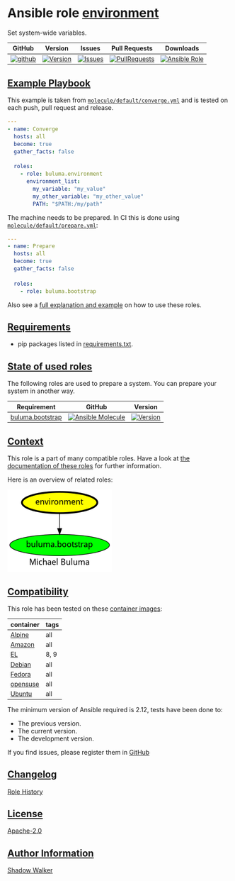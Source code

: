 # Ansible role [environment](https://galaxy.ansible.com/ui/standalone/roles/buluma/environment/documentation)

Set system-wide variables.

|GitHub|Version|Issues|Pull Requests|Downloads|
|------|-------|------|-------------|---------|
|[![github](https://github.com/buluma/ansible-role-environment/actions/workflows/molecule.yml/badge.svg)](https://github.com/buluma/ansible-role-environment/actions/workflows/molecule.yml)|[![Version](https://img.shields.io/github/release/buluma/ansible-role-environment.svg)](https://github.com/buluma/ansible-role-environment/releases/)|[![Issues](https://img.shields.io/github/issues/buluma/ansible-role-environment.svg)](https://github.com/buluma/ansible-role-environment/issues/)|[![PullRequests](https://img.shields.io/github/issues-pr-closed-raw/buluma/ansible-role-environment.svg)](https://github.com/buluma/ansible-role-environment/pulls/)|[![Ansible Role](https://img.shields.io/ansible/role/d/buluma/environment)](https://galaxy.ansible.com/ui/standalone/roles/buluma/environment/documentation)|

## [Example Playbook](#example-playbook)

This example is taken from [`molecule/default/converge.yml`](https://github.com/buluma/ansible-role-environment/blob/master/molecule/default/converge.yml) and is tested on each push, pull request and release.

```yaml
---
- name: Converge
  hosts: all
  become: true
  gather_facts: false

  roles:
    - role: buluma.environment
      environment_list:
        my_variable: "my_value"
        my_other_variable: "my_other_value"
        PATH: "$PATH:/my/path"
```

The machine needs to be prepared. In CI this is done using [`molecule/default/prepare.yml`](https://github.com/buluma/ansible-role-environment/blob/master/molecule/default/prepare.yml):

```yaml
---
- name: Prepare
  hosts: all
  become: true
  gather_facts: false

  roles:
    - role: buluma.bootstrap
```

Also see a [full explanation and example](https://buluma.github.io/how-to-use-these-roles.html) on how to use these roles.


## [Requirements](#requirements)

- pip packages listed in [requirements.txt](https://github.com/buluma/ansible-role-environment/blob/master/requirements.txt).

## [State of used roles](#state-of-used-roles)

The following roles are used to prepare a system. You can prepare your system in another way.

| Requirement | GitHub | Version |
|-------------|--------|--------|
|[buluma.bootstrap](https://galaxy.ansible.com/buluma/bootstrap)|[![Ansible Molecule](https://github.com/buluma/ansible-role-bootstrap/actions/workflows/molecule.yml/badge.svg)](https://github.com/buluma/ansible-role-bootstrap/actions/workflows/molecule.yml)|[![Version](https://img.shields.io/github/release/buluma/ansible-role-bootstrap.svg)](https://github.com/shadowwalker/ansible-role-bootstrap)|

## [Context](#context)

This role is a part of many compatible roles. Have a look at [the documentation of these roles](https://buluma.github.io/) for further information.

Here is an overview of related roles:

![dependencies](https://raw.githubusercontent.com/buluma/ansible-role-environment/png/requirements.png "Dependencies")

## [Compatibility](#compatibility)

This role has been tested on these [container images](https://hub.docker.com/u/buluma):

|container|tags|
|---------|----|
|[Alpine](https://hub.docker.com/r/buluma/alpine)|all|
|[Amazon](https://hub.docker.com/r/buluma/amazonlinux)|all|
|[EL](https://hub.docker.com/r/buluma/enterpriselinux)|8, 9|
|[Debian](https://hub.docker.com/r/buluma/debian)|all|
|[Fedora](https://hub.docker.com/r/buluma/fedora)|all|
|[opensuse](https://hub.docker.com/r/buluma/opensuse)|all|
|[Ubuntu](https://hub.docker.com/r/buluma/ubuntu)|all|

The minimum version of Ansible required is 2.12, tests have been done to:

- The previous version.
- The current version.
- The development version.

If you find issues, please register them in [GitHub](https://github.com/buluma/ansible-role-environment/issues)

## [Changelog](#changelog)

[Role History](https://github.com/buluma/ansible-role-environment/blob/master/CHANGELOG.md)

## [License](#license)

[Apache-2.0](https://github.com/buluma/ansible-role-environment/blob/master/LICENSE)

## [Author Information](#author-information)

[Shadow Walker](https://buluma.github.io/)
